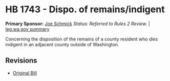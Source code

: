 # HB 1743 - Dispo. of remains/indigent
**Primary Sponsor:** [Joe Schmick](/person/leg/joe.schmick.md)
*Status: Referred to Rules 2 Review.* | [leg.wa.gov summary](https://app.leg.wa.gov/billsummary?BillNumber=1743&Year=2021)

Concerning the disposition of the remains of a county resident who dies indigent in an adjacent county outside of Washington.

## Revisions
* [Original Bill](1/)